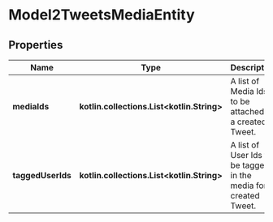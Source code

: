 
# Model2TweetsMediaEntity

## Properties
Name | Type | Description | Notes
------------ | ------------- | ------------- | -------------
**mediaIds** | **kotlin.collections.List&lt;kotlin.String&gt;** | A list of Media Ids to be attached to a created Tweet. |  [optional]
**taggedUserIds** | **kotlin.collections.List&lt;kotlin.String&gt;** | A list of User Ids to be tagged in the media for created Tweet. |  [optional]



